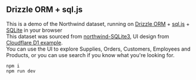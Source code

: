 ## Drizzle ORM + sql.js

This is a demo of the Northwind dataset, running on [Drizzle ORM](https://driz.li/orm) + [sql.js](https://github.com/sql-js/sql.js/) + [SQLite](https://www.sqlite.org/index.html) in your browser  
This dataset was sourced from [northwind-SQLite3](https://github.com/jpwhite3/northwind-SQLite3), UI design from [Cloudflare D1 example](https://northwind.d1sql.com).  
You can use the UI to explore Supplies, Orders, Customers, Employees and Products, or you can use search if you know what you're looking for.

```shell
npm i
npm run dev
```
